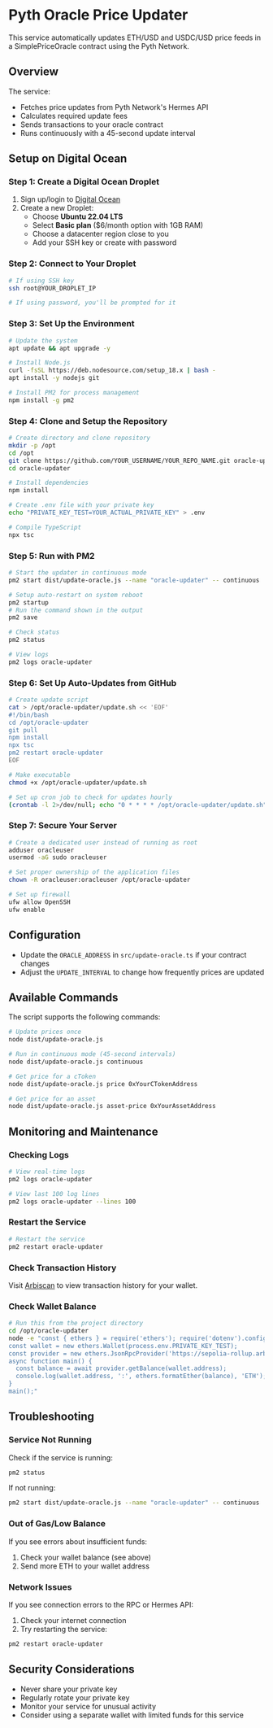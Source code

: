 # Pyth Oracle Price Updater

This service automatically updates ETH/USD and USDC/USD price feeds in a SimplePriceOracle contract using the Pyth Network.

## Overview

The service:

- Fetches price updates from Pyth Network's Hermes API
- Calculates required update fees
- Sends transactions to your oracle contract
- Runs continuously with a 45-second update interval

## Setup on Digital Ocean

### Step 1: Create a Digital Ocean Droplet

1. Sign up/login to [Digital Ocean](https://cloud.digitalocean.com/)
2. Create a new Droplet:
   - Choose **Ubuntu 22.04 LTS**
   - Select **Basic plan** ($6/month option with 1GB RAM)
   - Choose a datacenter region close to you
   - Add your SSH key or create with password

### Step 2: Connect to Your Droplet

```bash
# If using SSH key
ssh root@YOUR_DROPLET_IP

# If using password, you'll be prompted for it
```

### Step 3: Set Up the Environment

```bash
# Update the system
apt update && apt upgrade -y

# Install Node.js
curl -fsSL https://deb.nodesource.com/setup_18.x | bash -
apt install -y nodejs git

# Install PM2 for process management
npm install -g pm2
```

### Step 4: Clone and Setup the Repository

```bash
# Create directory and clone repository
mkdir -p /opt
cd /opt
git clone https://github.com/YOUR_USERNAME/YOUR_REPO_NAME.git oracle-updater
cd oracle-updater

# Install dependencies
npm install

# Create .env file with your private key
echo "PRIVATE_KEY_TEST=YOUR_ACTUAL_PRIVATE_KEY" > .env

# Compile TypeScript
npx tsc
```

### Step 5: Run with PM2

```bash
# Start the updater in continuous mode
pm2 start dist/update-oracle.js --name "oracle-updater" -- continuous

# Setup auto-restart on system reboot
pm2 startup
# Run the command shown in the output
pm2 save

# Check status
pm2 status

# View logs
pm2 logs oracle-updater
```

### Step 6: Set Up Auto-Updates from GitHub

```bash
# Create update script
cat > /opt/oracle-updater/update.sh << 'EOF'
#!/bin/bash
cd /opt/oracle-updater
git pull
npm install
npx tsc
pm2 restart oracle-updater
EOF

# Make executable
chmod +x /opt/oracle-updater/update.sh

# Set up cron job to check for updates hourly
(crontab -l 2>/dev/null; echo "0 * * * * /opt/oracle-updater/update.sh") | crontab -
```

### Step 7: Secure Your Server

```bash
# Create a dedicated user instead of running as root
adduser oracleuser
usermod -aG sudo oracleuser

# Set proper ownership of the application files
chown -R oracleuser:oracleuser /opt/oracle-updater

# Set up firewall
ufw allow OpenSSH
ufw enable
```

## Configuration

- Update the `ORACLE_ADDRESS` in `src/update-oracle.ts` if your contract changes
- Adjust the `UPDATE_INTERVAL` to change how frequently prices are updated

## Available Commands

The script supports the following commands:

```bash
# Update prices once
node dist/update-oracle.js

# Run in continuous mode (45-second intervals)
node dist/update-oracle.js continuous

# Get price for a cToken
node dist/update-oracle.js price 0xYourCTokenAddress

# Get price for an asset
node dist/update-oracle.js asset-price 0xYourAssetAddress
```

## Monitoring and Maintenance

### Checking Logs

```bash
# View real-time logs
pm2 logs oracle-updater

# View last 100 log lines
pm2 logs oracle-updater --lines 100
```

### Restart the Service

```bash
# Restart the service
pm2 restart oracle-updater
```

### Check Transaction History

Visit [Arbiscan](https://sepolia.arbiscan.io/address/YOUR_WALLET_ADDRESS) to view transaction history for your wallet.

### Check Wallet Balance

```bash
# Run this from the project directory
cd /opt/oracle-updater
node -e "const { ethers } = require('ethers'); require('dotenv').config();
const wallet = new ethers.Wallet(process.env.PRIVATE_KEY_TEST);
const provider = new ethers.JsonRpcProvider('https://sepolia-rollup.arbitrum.io/rpc');
async function main() {
  const balance = await provider.getBalance(wallet.address);
  console.log(wallet.address, ':', ethers.formatEther(balance), 'ETH');
}
main();"
```

## Troubleshooting

### Service Not Running

Check if the service is running:

```bash
pm2 status
```

If not running:

```bash
pm2 start dist/update-oracle.js --name "oracle-updater" -- continuous
```

### Out of Gas/Low Balance

If you see errors about insufficient funds:

1. Check your wallet balance (see above)
2. Send more ETH to your wallet address

### Network Issues

If you see connection errors to the RPC or Hermes API:

1. Check your internet connection
2. Try restarting the service:

```bash
pm2 restart oracle-updater
```

## Security Considerations

- Never share your private key
- Regularly rotate your private key
- Monitor your service for unusual activity
- Consider using a separate wallet with limited funds for this service
